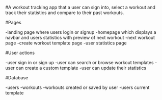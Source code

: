 #A workout tracking app that a user can sign into, select a workout and track their statistics and compare to their past workouts.

#Pages

  -landing page where users login or signup
  -homepage which displays a navbar and users statistics with preview of next workout
  -next workout page
  -create workout template page
  -user statistics page


#User actions
  
 
  -user sign in or sign up
  -user can search or browse workout templates
  -user can create a custom template
  -user can update their statistics

  
  #Database
  

 -users
 -workouts
 -workouts created or saved by user
 -users current template

